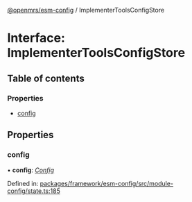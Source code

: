 [@openmrs/esm-config](../API.md) / ImplementerToolsConfigStore

# Interface: ImplementerToolsConfigStore

## Table of contents

### Properties

- [config](implementertoolsconfigstore.md#config)

## Properties

### config

• **config**: [*Config*](config.md)

Defined in: [packages/framework/esm-config/src/module-config/state.ts:185](https://github.com/openmrs/openmrs-esm-core/blob/master/packages/framework/esm-config/src/module-config/state.ts#L185)
